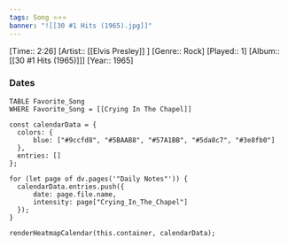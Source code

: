 ```yaml
---
tags: Song ⭐⭐⭐ 
banner: "![[30 #1 Hits (1965).jpg]]"
---
```

[Time:: 2:26]
[Artist:: [[Elvis Presley]] ]
[Genre:: Rock]
[Played:: 1]
[Album:: [[30 #1 Hits (1965)]]]
[Year:: 1965]
### Dates
````dataview
TABLE Favorite_Song
WHERE Favorite_Song = [[Crying In The Chapel]]
````

  ```dataviewjs
const calendarData = { 
	colors: { 
		blue: ["#9ccfd8", "#5BAAB8", "#57A1BB", "#5da8c7", "#3e8fb0"] 
	}, 
	entries: [] 
}; 

for (let page of dv.pages('"Daily Notes"')) { 
	calendarData.entries.push({ 
		date: page.file.name, 
		intensity: page["Crying_In_The_Chapel"]
	}); 
} 

renderHeatmapCalendar(this.container, calendarData);
```
